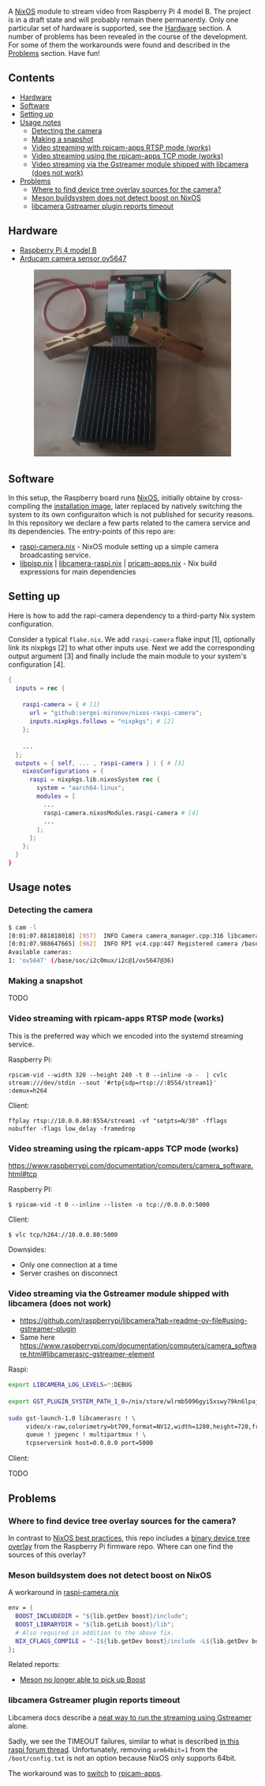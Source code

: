 A [NixOS](https://nixos.org) module to stream video from Raspberry Pi 4 model B. The project is in a
draft state and will probably remain there permanently. Only one particular set of hardware is
supported, see the [Hardware](#hardware) section. A number of problems has been revealed in the
course of the development. For some of them the workarounds were found and described in the
[Problems](#problems) section. Have fun!

Contents
--------

<!-- vim-markdown-toc GFM -->

* [Hardware](#hardware)
* [Software](#software)
* [Setting up](#setting-up)
* [Usage notes](#usage-notes)
    * [Detecting the camera](#detecting-the-camera)
    * [Making a snapshot](#making-a-snapshot)
    * [Video streaming with rpicam-apps RTSP mode (works)](#video-streaming-with-rpicam-apps-rtsp-mode-works)
    * [Video streaming using the rpicam-apps TCP mode (works)](#video-streaming-using-the-rpicam-apps-tcp-mode-works)
    * [Video streaming via the Gstreamer module shipped with libcamera (does not work)](#video-streaming-via-the-gstreamer-module-shipped-with-libcamera-does-not-work)
* [Problems](#problems)
    * [Where to find device tree overlay sources for the camera?](#where-to-find-device-tree-overlay-sources-for-the-camera)
    * [Meson buildsystem does not detect boost on NixOS](#meson-buildsystem-does-not-detect-boost-on-nixos)
    * [libcamera Gstreamer plugin reports timeout](#libcamera-gstreamer-plugin-reports-timeout)

<!-- vim-markdown-toc -->

Hardware
--------

* [Raspberry Pi 4 model B](https://www.raspberrypi.com/products/raspberry-pi-4-model-b/)
* [Arducam camera sensor ov5647](https://docs.arducam.com/Raspberry-Pi-Camera/Native-camera/5MP-OV5647/)

<p align="center">
  <img width="400" src="img/setup.png" />
</p>

Software
--------

In this setup, the Raspberry board runs [NixOS](https://nixos.org), initially obtaine by
cross-compiling the [installation image](https://github.com/sergei-mironov/nixos-raspi-installer),
later replaced by natively switching the system to its own configuraiton which is not published for
security reasons. In this repository we declare a few parts related to the camera service and its
dependencies. The entry-points of this repo are:

* [raspi-camera.nix](nix/raspi-camera.nix) - NixOS module setting up a simple camera broadcasting
  service.
* [libpisp.nix](nix/libpisp.nix) | [libcamera-raspi.nix](nix/libcamera-raspi.nix) |
  [pricam-apps.nix](nix/rpicam-apps.nix) - Nix build expressions for main dependencies

Setting up
----------

Here is how to add the rapi-camera dependency to a third-party Nix system configuration.

Consider a typical `flake.nix`. We add `raspi-camera` flake input [1], optionally link its nixpkgs
[2] to what other inputs use. Next we add the corresponding output argument [3] and finally include
the main module to your system's configuration [4].

``` nix
{
  inputs = rec {

    raspi-camera = { # [1]
      url = "github:sergei-mironov/nixos-raspi-camera";
      inputs.nixpkgs.follows = "nixpkgs"; # [2]
    };

    ...
  };
  outputs = { self, ... , raspi-camera } : { # [3]
    nixosConfigurations = {
      raspi = nixpkgs.lib.nixosSystem rec {
        system = "aarch64-linux";
        modules = [
          ...
          raspi-camera.nixosModules.raspi-camera # [4]
          ...
        ];
      };
    };
  }
}
```

Usage notes
-----------

### Detecting the camera

``` sh
$ cam -l
[0:01:07.881818018] [957]  INFO Camera camera_manager.cpp:316 libcamera v0.3.1
[0:01:07.988647665] [962]  INFO RPI vc4.cpp:447 Registered camera /base/soc/i2c0mux/i2c@1/ov5647@36 to Unicam device /dev/media4 and ISP device /dev/media0
Available cameras:
1: 'ov5647' (/base/soc/i2c0mux/i2c@1/ov5647@36)
```

### Making a snapshot

TODO


### Video streaming with rpicam-apps RTSP mode (works)

This is the preferred way which we encoded into the systemd streaming service.

Raspberry Pi:

```shell
rpicam-vid --width 320 --height 240 -t 0 --inline -o -  | cvlc stream:///dev/stdin --sout '#rtp{sdp=rtsp://:8554/stream1}' :demux=h264
```

Client:

``` shell
ffplay rtsp://10.0.0.80:8554/stream1 -vf "setpts=N/30" -fflags nobuffer -flags low_delay -framedrop
```

### Video streaming using the rpicam-apps TCP mode (works)

https://www.raspberrypi.com/documentation/computers/camera_software.html#tcp

Raspberry PI:

``` shell
$ rpicam-vid -t 0 --inline --listen -o tcp://0.0.0.0:5000
```

Client:

``` shell
$ vlc tcp/h264://10.0.0.80:5000
```

Downsides:

* Only one connection at a time
* Server crashes on disconnect

### Video streaming via the Gstreamer module shipped with libcamera (does not work)

* https://github.com/raspberrypi/libcamera?tab=readme-ov-file#using-gstreamer-plugin
* Same here https://www.raspberrypi.com/documentation/computers/camera_software.html#libcamerasrc-gstreamer-element


Raspi:

```sh
export LIBCAMERA_LOG_LEVELS=*:DEBUG

export GST_PLUGIN_SYSTEM_PATH_1_0=/nix/store/wlrmb5096gyi5xswy79kn6lpaj2b8p19-gstreamer-1.24.3/lib/gstreamer-1.0/

sudo gst-launch-1.0 libcamerasrc ! \
     video/x-raw,colorimetry=bt709,format=NV12,width=1280,height=720,framerate=30/1 ! \
     queue ! jpegenc ! multipartmux ! \
     tcpserversink host=0.0.0.0 port=5000
```

Client:

TODO

Problems
--------

### Where to find device tree overlay sources for the camera?

In contrast to [NixOS best
practices](https://wiki.nixos.org/wiki/NixOS_on_ARM/Raspberry_Pi#Device_trees), this repo includes a
[binary device tree overlay](https://github.com/raspberrypi/firmware/blob/master/boot/overlays/ov5647.dtbo)
from the Raspberry Pi firmware repo. Where can one find the sources of this overlay?

### Meson buildsystem does not detect boost on NixOS

A workaround in [raspi-camera.nix](./nix/raspi-camera.nix)

``` nix
env = {
  BOOST_INCLUDEDIR = "${lib.getDev boost}/include";
  BOOST_LIBRARYDIR = "${lib.getLib boost}/lib";
  # Also required in addition to the above fix.
  NIX_CFLAGS_COMPILE = "-I${lib.getDev boost}/include -L${lib.getDev boost}/lib";
};
```

Related reports:

* [Meson no longer able to pick up Boost](https://github.com/NixOS/nixpkgs/issues/86131#issuecomment-620155616)

### libcamera Gstreamer plugin reports timeout

Libcamera docs describe a
[neat way to run the streaming using Gstreamer](https://github.com/raspberrypi/libcamera?tab=readme-ov-file#using-gstreamer-plugin)
alone.

Sadly, we see the TIMEOUT failures, similar to what is described [in this raspi forum
thread](https://forums.raspberrypi.com/viewtopic.php?t=323609). Unfortunately, removing `arm64bit=1`
from the `/boot/config.txt` is not an option because NixOS only supports 64bit.

The workaround was to [switch](#video-streaming-using-the-rpicam-apps-tcp-mode-works) to
[rpicam-apps](https://github.com/raspberrypi/rpicam-apps).


